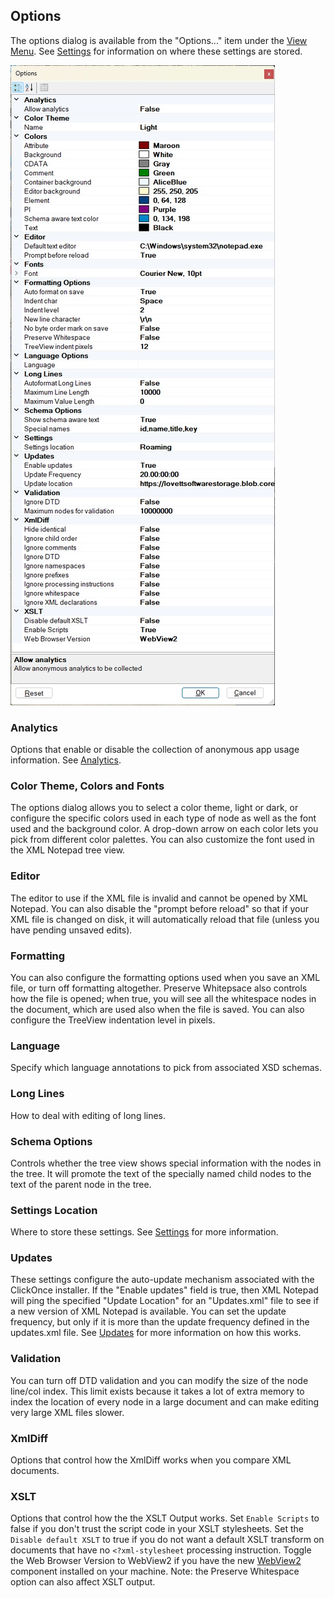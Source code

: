 
## Options

The options dialog is available from the "Options..." item under the [View Menu](menus.md). See [Settings](settings.md)
for information on where these settings are stored.

![Options](../assets/images/options.jpg)

### Analytics
Options that enable or disable the collection of anonymous app usage information. See [Analytics](analytics.md).

### Color Theme, Colors and Fonts
The options dialog allows you to select a color theme, light or dark, or configure the specific colors used in each type
of node as well as the font used and the background color. A drop-down arrow on each color lets you pick from different
color palettes. You can also customize the font used in the XML Notepad tree view.

### Editor
The editor to use if the XML file is invalid and cannot be opened by XML Notepad.
You can also disable the "prompt before reload" so that if your XML file is changed on disk, it
will automatically reload that file (unless you have pending unsaved edits).

### Formatting
You can also configure the formatting options used when you save an XML file, or turn off formatting
altogether. Preserve Whitepsace also controls how the file is opened; when true, you will see all the whitespace nodes in
the document, which are used also when the file is saved. You can also configure the TreeView indentation level in
pixels.

### Language
Specify which language annotations to pick from associated XSD schemas.

### Long Lines
How to deal with editing of long lines.

### Schema Options
Controls whether the tree view shows special information with the nodes in the tree. It will promote the text of the
specially named child nodes to the text of the parent node in the tree.

### Settings Location
Where to store these settings. See [Settings](settings.md) for more information.

### Updates

These settings configure the auto-update mechanism associated with the ClickOnce installer. If the "Enable updates"
field is true, then XML Notepad will ping the specified "Update Location" for an "Updates.xml" file to see if a new
version of XML Notepad is available. You can set the update frequency, but only if it is more than the update
frequency defined in the updates.xml file. See [Updates](updates.md) for more information on how this works.

### Validation
You can turn off DTD validation and you can modify the size of the node line/col index.
This limit exists because it takes a lot of extra memory to index the location of every node in a
large document and can make editing very large XML files slower.

### XmlDiff
Options that control how the XmlDiff works when you compare XML documents.

### XSLT
Options that control how the the XSLT Output works. Set `Enable Scripts` to false if you don't trust the script code in
your XSLT stylesheets. Set the `Disable default XSLT` to true if you do not want a default XSLT transform on documents
that have no `<?xml-stylesheet` processing instruction. Toggle the Web Browser Version to WebView2 if you have the new
[WebView2](https://developer.microsoft.com/en-us/microsoft-edge/webview2/) component installed on your machine. Note:
the Preserve Whitespace option can also affect XSLT output.

